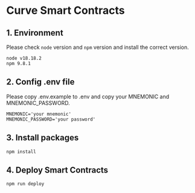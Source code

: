 # Curve Smart Contracts

## 1. Environment

Please check `node` version and `npm` version and install the correct version.

```text
node v18.18.2
npm 9.8.1
```

## 2. Config .env file

Please copy .env.example to .env and copy your MNEMONIC and MNEMONIC_PASSWORD.

```text
MNEMONIC='your mnemonic'
MNEMONIC_PASSWORD='your password'
```

## 3. Install packages

```shell
npm install
```

## 4. Deploy Smart Contracts

```shell
npm run deploy
```

